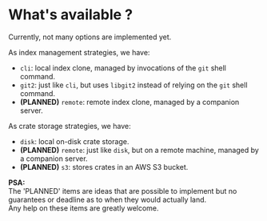 What's available ?
==================

Currently, not many options are implemented yet.

As index management strategies, we have:

- `cli`: local index clone, managed by invocations of the `git` shell command.
- `git2`: just like `cli`, but uses `libgit2` instead of relying on the `git` shell command.
- **(PLANNED)** `remote`: remote index clone, managed by a companion server.

As crate storage strategies, we have:

- `disk`: local on-disk crate storage.
- **(PLANNED)** `remote`: just like `disk`, but on a remote machine, managed by a companion server.
- **(PLANNED)** `s3`: stores crates in an AWS S3 bucket.

**PSA:**  
The 'PLANNED' items are ideas that are possible to implement but no guarantees or deadline as to when they would actually land.  
Any help on these items are greatly welcome.  
